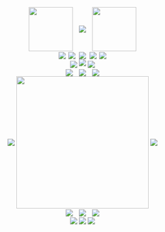 <p align="center">
  <img align="center" height="100" src="https://f3verdream.carrd.co/assets/images/gallery01/4d39c7bc.png?v=83d5ae7c">
  <img align="center" hspace="10" src="https://pix.crd.co/assets/images/gallery05/dfc40bfc_original.png?v=c10c78ee">
  <img align="center" height="100" src="https://pix.crd.co/assets/images/gallery15/bc36b1fb_original.png?v=c10c78ee">
    <br/>
  <img align="center" src="https://lifted.crd.co/assets/images/image13.gif?v=540c5116">
  <img align="center" hspace="2" src="https://gifcity.carrd.co/assets/images/gallery131/7f65ed4d.png?v=e3c0bc0f">
  <img align="center" hspace="2" src="https://gifcity.carrd.co/assets/images/gallery131/cfbca487.jpg?v=e3c0bc0f">
  <img align="center" hspace="2" src="https://f3verdream.carrd.co/assets/images/gallery02/8069d3f7.gif?v=c745b48c">
  <img align="center" src="https://f3verdream.carrd.co/assets/images/gallery01/cb8a251a.gif?v=67af4546">
    <br/>
  <img align="center" src="https://biscuit.crd.co/assets/images/gallery33/834b54a9.gif?v=cc1c6dfa">
  <img src="https://wilardo.crd.co/assets/images/gallery22/2d196ced_original.gif?v=ca679d09">
  <img align="center" src="https://biscuit.crd.co/assets/images/gallery33/834b54a9.gif?v=cc1c6dfa">
    <br/>
  <img align="center" src="https://wilardo.crd.co/assets/images/gallery06/f2eb554c.png?v=ca679d09">
  <img align="center" hspace="10" src="https://spotify-github-profile.kittinanx.com/api/view?uid=jayy2007&cover_image=true&theme=natemoo-re&show_offline=true&background_color=121212&interchange=true&bar_color=75db2e&bar_color_cover=false">
  <img align="center" src="https://wilardo.crd.co/assets/images/gallery06/f2eb554c.png?v=ca679d09">
    <br/>
  <img align="center" src="https://f3verdream.carrd.co/assets/images/gallery01/b78eaa46.gif?v=181d7641">
  <img align="center" width="300" src="https://biscuit.crd.co/assets/images/gallery88/157d41b4.gif?v=cc1c6dfa">
  <img align="center" src="https://pix.crd.co/assets/images/gallery08/79cd136f_original.gif?v=c10c78ee">
    <br/>
  <img align="center" src="https://wilardo.crd.co/assets/images/gallery06/47fd446c.gif?v=ca679d09">
  <img align="center" hspace="10" src="https://biscuit.crd.co/assets/images/gallery68/2717d963.png?v=cc1c6dfa">
  <img align="center" src="https://f3verdream.carrd.co/assets/images/gallery01/7940d541.gif?v=c745b48c">
    <br/>
  <img align="center" src="https://pix.crd.co/assets/images/gallery15/28012ff3.png?v=c10c78ee">
  <img align="center" src="https://komarev.com/ghpvc/?username=gr333nz1llaaq&color=75db2e&style=plastic&label=hi+ꐕ+&abbreviated=true">
  <img align="center" src="https://f3verdream.carrd.co/assets/images/gallery01/16773754.png?v=f2617892">
</p>
